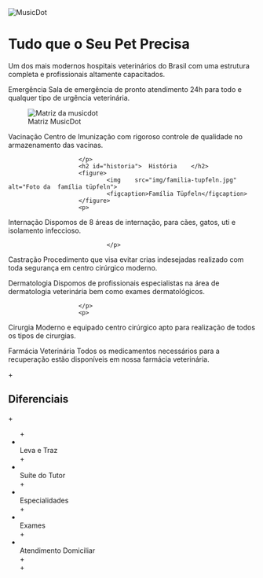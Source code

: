 <!DOCTYPE html>
<html	lang="pt-BR">
				<head>
						<meta	charset="utf-8">
						<title>
								Clinica Brayan	|	Sobre	a	empresa
						</title>
						<link	href="img/favicon.ico" rel="icon">
						<link	rel="stylesheet" href="css/sobre.css">
				</head>
				<body>
						<img	src="img/logo.svg" alt="MusicDot">
						<h1>	Tudo que o Seu Pet Precisa	</h1>
						<p>
								Um dos mais modernos hospitais veterinários do Brasil com uma estrutura completa e profissionais altamente capacitados.
						</p>
                        <p> 	
Emergência
Sala de emergência de pronto atendimento 24h para todo e qualquer tipo de urgência veterinária.
						</p>
							<figure>
								<img	src="11-obesidade-Blog-640x367.png" alt="Matriz	da	musicdot">
								<figcaption>
												Matriz	MusicDot	
								</figcaption>
						</figure>
						<p> 
Vacinação
Centro de Imunização com rigoroso controle de qualidade no armazenamento das vacinas.


						</p>
						<h2	id="historia">	História	</h2>
						<figure>
								<img	src="img/familia-tupfeln.jpg" alt="Foto	da	família	tüpfeln">
								<figcaption>Família	Tüpfeln</figcaption>
						</figure>
						<p>
								
Internação
Dispomos de 8 áreas de internação, para cães, gatos, uti e isolamento infeccioso.


								</p>
Castração
Procedimento que visa evitar crias indesejadas realizado com toda segurança em centro cirúrgico moderno.
						<p>
								
Dermatologia
Dispomos de profissionais especialistas na área de dermatologia veterinária bem como exames dermatológicos.


						</p>
						<p>
								
Cirurgia
Moderno e equipado centro cirúrgico apto para realização de todos os tipos de cirurgias.
						</p>
						<p>
								
Farmácia Veterinária
Todos os medicamentos necessários para a recuperação estão disponíveis em nossa farmácia veterinária.
						</p>
	+				<h2	id="diferenciais">	Diferenciais	</h2>
	+				<ul>
	+						<li>	
Leva e Traz	</li>
	+						<li>	
Suíte do Tutor	</li>
	+						<li>	
Especialidades	</li>
	+						<li>	
Exames	</li>
	+						<li>	
Atendimento Domiciliar	</li>
	+						
	+				</ul>
				</body>
		</html>
